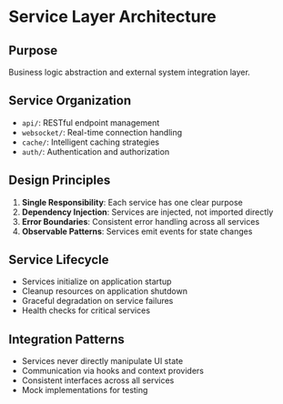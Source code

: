 # Service Layer Architecture

## Purpose
Business logic abstraction and external system integration layer.

## Service Organization
- `api/`: RESTful endpoint management
- `websocket/`: Real-time connection handling
- `cache/`: Intelligent caching strategies
- `auth/`: Authentication and authorization

## Design Principles
1. **Single Responsibility**: Each service has one clear purpose
2. **Dependency Injection**: Services are injected, not imported directly
3. **Error Boundaries**: Consistent error handling across all services
4. **Observable Patterns**: Services emit events for state changes

## Service Lifecycle
- Services initialize on application startup
- Cleanup resources on application shutdown
- Graceful degradation on service failures
- Health checks for critical services

## Integration Patterns
- Services never directly manipulate UI state
- Communication via hooks and context providers
- Consistent interfaces across all services
- Mock implementations for testing
